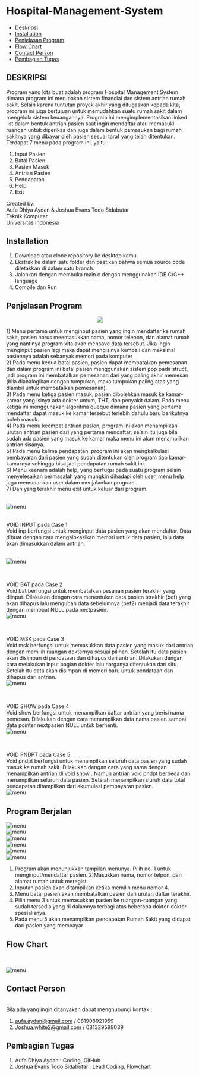 # Hospital-Management-System

* [Deskripsi](#deskripsi)
* [Installation](#Installation)
* [Penjelasan Program](#Penjelasan-Program)
* [Flow Chart](#Flow-Chart)
* [Contact Person](#Contact-Person)
* [Pembagian Tugas](#Pembagian-Tugas)

## DESKRIPSI
Program yang kita buat adalah program Hospital Management System dimana program ini merupakan sistem financial dan sistem antrian rumah sakit. Selain karena tuntutan proyek akhir yang ditugaskan kepada kita, program ini juga bertujuan untuk memudahkan suatu rumah sakit dalam mengelola sistem keuangannya. Program ini mengimplementasikan linked list dalam bentuk antrian pasien saat ingin mendaftar atau memasuki ruangan untuk diperiksa dan juga dalam bentuk pemasukan bagi rumah sakitnya yang dibayar oleh pasien sesuai taraf yang telah ditentukan. Terdapat 7 menu pada program ini, yaitu :
1) Input Pasien
2) Batal Pasien
3) Pasien Masuk 
4) Antrian Pasien
5) Pendapatan
6) Help
7) Exit

<p>Created by:
<br>              Aufa Dhiya Aydan & Joshua Evans Todo Sidabutar 
<br>                        Teknik Komputer
<br>                     Universitas Indonesia</p>

## Installation 
1) Download atau clone repository ke desktop kamu.
2) Ekstrak ke dalam satu folder dan pastikan bahwa semua source code diletakkan di dalam satu branch.
3) Jalankan dengan membuka main.c dengan menggunakan IDE C/C++ language
4) Compile dan Run

## Penjelasan Program

<p align="center"><img src="https://github.com/Aufantastik/Hospital-Management-System/blob/master/1.PNG"></img></p>
1) Menu pertama untuk menginput pasien yang ingin mendaftar ke rumah sakit, pasien harus meemasukkan nama, nomor telepon, dan alamat rumah yang nantinya program kita akan mensave data tersebut. Jika ingin menginput pasien lagi maka dapat mengisinya kembali dan maksimal pasiennya adalah sebanyak memori pada komputer
<br>
2) Pada menu kedua batal pasien, pasien dapat membatalkan pemesanan dan dalam program ini batal pasien menggunakan sistem pop pada struct, jadi program ini membatalkan pemesanan dari yang paling akhir memesan (bila dianalogikan dengan tumpukan, maka tumpukan paling atas yang diambil untuk membatalkan pemesanan). 
<br>
3) Pada menu ketiga pasien masuk, pasien dibolehkan masuk ke kamar-kamar yang isinya ada dokter umum, THT, dan penyakit dalam. Pada menu ketiga ini menggunakan algoritma queque dimana pasien yang pertama mendaftar dapat masuk ke kamar tersebut terlebih dahulu baru berikutnya boleh masuk.
<br>
4) Pada  menu keempat antrian pasien, program ini akan menampilkan urutan antrian pasien dari yang pertama mendaftar, selain itu juga bila sudah ada pasien yang masuk ke kamar maka menu ini akan menampilkan antrian sisanya. 
<br>
5) Pada menu kelima pendapatan, program ini akan mengkalkulasi pembayaran dari pasien yang sudah ditentukan oleh program tiap kamar-kamarnya sehingga bisa jadi pendapatan rumah sakit ini.
<br>
6) Menu keenam adalah help, yang berfugsi pada suatu program selain menyelesaikan permasalah yang mungkin dihadapi oleh user, menu help juga memudahkan user dalam menjalankan program. 
<br>
7) Dan yang terakhir menu exit untuk keluar dari program.
<br> <br>

![menu](https://github.com/Aufantastik/Hospital-Management-System/blob/master/images/2.PNG)

<br>
VOID INPUT pada Case 1
<br>
Void inp berfungsi  untuk menginput data pasien yang akan mendaftar. Data dibuat dengan cara mengalokasikan memori untuk data pasien, lalu data akan dimasukkan dalam antrian.
<br> <br>

![menu](https://github.com/Aufantastik/Hospital-Management-System/blob/master/images/Capture.PNG)

<br>

VOID BAT pada Case 2
<br>
Void bat berfungsi untuk membatalkan pesanan pasien terakhir yang diinput. Dilakukan dengan cara menentukan data pasien terakhir (bef) yang akan dihapus lalu mengubah data sebelumnya (bef2) menjadi data terakhir dengan membuat NULL pada nextpasien.
<br>
![menu](https://github.com/Aufantastik/Hospital-Management-System/blob/master/images/Capture2.PNG)

<br> 

VOID MSK pada Case 3
<br>
Void msk berfungsi untuk memasukkan data pasien yang masuk dari antrian dengan memilih ruangan dokternya sesuai pilihan. Setelah itu data pasien akan disimpan di pendataan dan dihapus dari antrian. Dilakukan dengan cara melakukan input bagian dokter lalu harganya ditentukan dari situ. Setelah itu data akan disimpan di memori baru untuk pendataan dan dihapus dari antrian.
<br>
![menu](https://github.com/Aufantastik/Hospital-Management-System/blob/master/images/Capture3.PNG)

<br> 

VOID SHOW pada Case 4
<br>
Void show berfungsi untuk menampilkan daftar antrian yang berisi nama pemesan. Dilakukan dengan cara menampilkan data nama pasien sampai data pointer nextpasien NULL untuk berhenti.
<br>
![menu](https://github.com/Aufantastik/Hospital-Management-System/blob/master/images/Capture4.PNG)

<br> 

VOID PNDPT pada Case 5
<br>
Void pndpt berfungsi untuk menampilkan seluruh data pasien yang sudah masuk ke rumah sakit. Dilakukan dengan cara yang sama dengan menampilkan antrian di void show . Namun antrian void pndpt berbeda dan menampilkan seluruh data pasien. Setelah menampilkan sluruh data total pendapatan ditampilkan dari akumulasi pembayaran pasien.
<br>
![menu](https://github.com/Aufantastik/Hospital-Management-System/blob/master/images/Capture6.PNG)

## Program Berjalan

![menu](https://github.com/Aufantastik/Hospital-Management-System/blob/master/7.PNG)
<br>
![menu](https://github.com/Aufantastik/Hospital-Management-System/blob/master/BARUU/2.PNG)
<br>
![menu](https://github.com/Aufantastik/Hospital-Management-System/blob/master/BARUU/3.PNG)
<br>
![menu](https://github.com/Aufantastik/Hospital-Management-System/blob/master/BARUU/4.PNG)
<br>
![menu](https://github.com/Aufantastik/Hospital-Management-System/blob/master/BARUU/5.PNG)
<br>
![menu](https://github.com/Aufantastik/Hospital-Management-System/blob/master/BARUU/6.PNG)
<br>
1) Program akan menunjukkan tampilan menunya. Pilih no. 1 untuk menginput/mendaftar pasien.
2)Masukkan nama, nomor telpon, dan alamat rumah untuk meregist.
3) Inputan pasien akan ditampilkan ketika memilih menu nomor 4. 
4) Menu batal pasien akan membatalkan pasien dari urutan daftar terakhir. 
5) Pilih menu 3 untuk memasukkan pasien ke ruangan-ruangan yang sudah tersedia yang di dalamnya terbagi atas beberapa dokter-dokter spesialisnya. 
6) Pada menu 5 akan menampilkan pendapatan Rumah Sakit yang didapat dari pasien yang membayar 

## Flow Chart
<br>

![menu](https://github.com/Aufantastik/Hospital-Management-System/blob/master/flochar/Flowup.png)


## Contact Person
<br>
Bila ada yang ingin ditanyakan dapat menghubungi kontak :

1) aufa.aydan@gmail.com / 081908921959
2) Joshua.white2@gmail.com / 081329598039

## Pembagian Tugas
1) Aufa Dhiya Aydan  : Coding, GitHub 
2) Joshua Evans Todo Sidabutar : Lead Coding, Flowchart 


